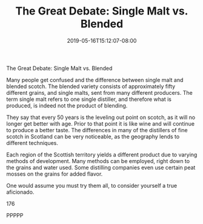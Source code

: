 ﻿---
title: "The Great Debate:  Single Malt vs. Blended"
date: 2019-05-16T15:12:07-08:00
description: "Scotch Tips for Web Success"
featured_image: "/images/Scotch.jpg"
tags: ["Scotch"]
---

The Great Debate:  Single Malt vs. Blended

Many people get confused and the difference between single malt and blended scotch. The blended variety consists of approximately fifty different grains, and single malts, sent from many different producers. The term single malt refers to one single distiller, and therefore what is produced, is indeed not the product of blending.

They say that every 50 years is the leveling out point on scotch, as it will no longer get better with age.  Prior to that point it is like wine and will continue to produce a better taste. The differences in many of the distillers of fine scotch in Scotland can be very noticeable, as the geography lends to different techniques.

Each region of the Scottish territory yields a different product due to varying methods of development. Many methods can be employed, right down to the grains and water used. Some distilling companies even use certain peat mosses on the grains for added flavor.

One would assume you must try them all, to consider yourself a true aficionado.

176

PPPPP

